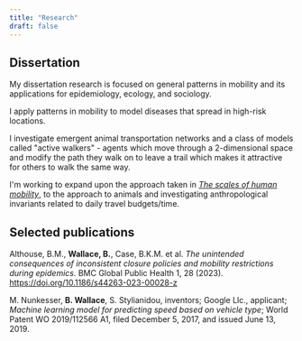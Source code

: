 ```yaml
---
title: "Research"
draft: false
---
```


## Dissertation

My dissertation research is focused on general patterns in mobility and its applications for epidemiology, ecology, and sociology.

I apply patterns in mobility to model diseases that spread in high-risk locations.

I investigate emergent animal transportation networks and a class of models called "active walkers" - agents which move through a 2-dimensional space and modify the path they walk on to leave a trail which makes it attractive for others to walk the same way.

I'm working to expand upon the approach taken in [_The scales of human mobility_](https://www.nature.com/articles/s41586-020-2909-1), to the approach to animals and investigating anthropological invariants related to daily travel budgets/time.


## Selected publications

Althouse, B.M., __Wallace, B.__, Case, B.K.M. et al. _The unintended consequences of inconsistent closure policies and mobility restrictions during epidemics._ BMC Global Public Health 1, 28 (2023). https://doi.org/10.1186/s44263-023-00028-z
  
M. Nunkesser, __B. Wallace__, S. Stylianidou, inventors; Google Llc.,
  applicant; _Machine learning model for predicting speed based on vehicle type_; World Patent
  WO 2019/112566 A1, filed December 5, 2017, and issued June 13, 2019.